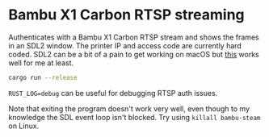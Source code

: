 # Bambu X1 Carbon RTSP streaming

Authenticates with a Bambu X1 Carbon RTSP stream and shows the frames in an SDL2 window. The printer
IP and access code are currently hard coded. SDL2 can be a bit of a pain to get working on macOS but
[this](https://github.com/embedded-graphics/simulator?tab=readme-ov-file#macos-brew) works well for
me at least.

```bash
cargo run --release
```

`RUST_LOG=debug` can be useful for debugging RTSP auth issues.

Note that exiting the program doesn't work very well, even though to my knowledge the SDL event loop
isn't blocked. Try using `killall bambu-steam` on Linux.

